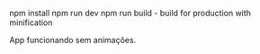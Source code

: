 npm install
npm run dev
npm run build - build for production with minification


App funcionando sem animações.